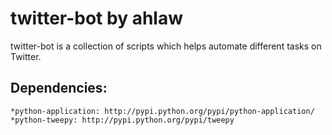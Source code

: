 twitter-bot by ahlaw
====================

twitter-bot is a collection of scripts which helps
automate different tasks on Twitter.


Dependencies:
-------------
	*python-application: http://pypi.python.org/pypi/python-application/
	*python-tweepy: http://pypi.python.org/pypi/tweepy

